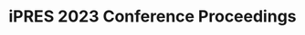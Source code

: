 ---
abstract: null
creators: []
date: null
document_url: https://www.ideals.illinois.edu/items/128305/bitstreams/428975/data.pdf
grand_parent: iPRES
institutions: []
keywords:
- conference proceedings
landing_page_url: https://hdl.handle.net/2142/121102
language: eng
layout: publication
license: CC-BY 4.0 International
notes_url: null
parent: iPRES 2023
publication_type: paper
size: null
slides_url: null
source_name: iPRES
stream_url: null
title: iPRES 2023 Conference Proceedings
year: 2023
---